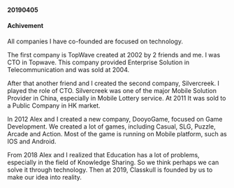 

#### 20190405

#### Achivement

All companies I have co-founded are focused on technology. 

The first company is TopWave created at 2002 by 2 friends and me. I was CTO in Topwave. This company provided Enterprise Solution in Telecommunication and was sold at 2004. 

After that another friend and I created the second company, Silvercreek. I played the role of CTO.  Silvercreek was one of the major Mobile Solution Provider in China, especially in Mobile Lottery service. At 2011 It was sold to a Public Company in HK market.    

In 2012 Alex and I created a new company, DooyoGame, focused on Game Development. We created a lot of games, including Casual, SLG, Puzzle, Arcade and Action. Most of the game is running on Mobile platform, such as IOS and Android.    

From 2018 Alex and I realized that Education has a lot of problems, especially in the field of Knowledge Sharing. So we think perhaps we can solve it through technology. Then at 2019, Classkull is founded by us to make our idea into reality.

